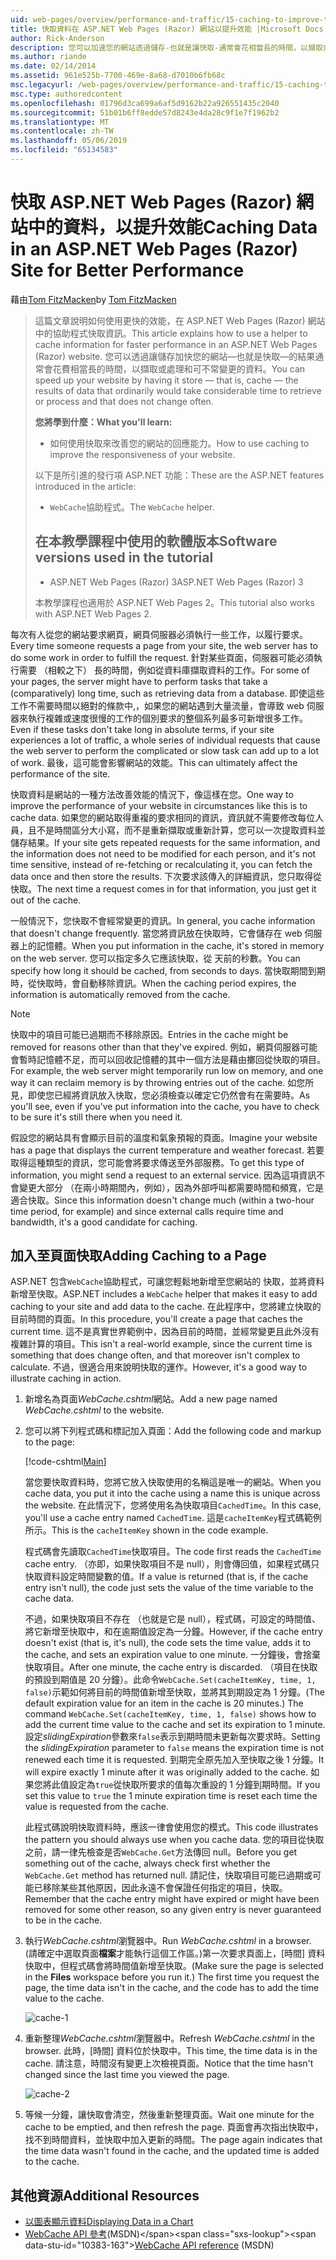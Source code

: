 ```yaml
---
uid: web-pages/overview/performance-and-traffic/15-caching-to-improve-the-performance-of-your-website
title: 快取資料在 ASP.NET Web Pages (Razor) 網站以提升效能 |Microsoft Docs
author: Rick-Anderson
description: 您可以加速您的網站透過儲存-也就是讓快取-通常會花相當長的時間，以擷取或處理資料的結果...
ms.author: riande
ms.date: 02/14/2014
ms.assetid: 961e525b-7700-469e-8a68-d7010b6fb68c
msc.legacyurl: /web-pages/overview/performance-and-traffic/15-caching-to-improve-the-performance-of-your-website
msc.type: authoredcontent
ms.openlocfilehash: 01796d3ca699a6af5d9162b22a926551435c2040
ms.sourcegitcommit: 51b01b6ff8edde57d8243e4da28c9f1e7f1962b2
ms.translationtype: MT
ms.contentlocale: zh-TW
ms.lasthandoff: 05/06/2019
ms.locfileid: "65134583"
---
```

# <a name="caching-data-in-an-aspnet-web-pages-razor-site-for-better-performance"></a><span data-ttu-id="10383-103">快取 ASP.NET Web Pages (Razor) 網站中的資料，以提升效能</span><span class="sxs-lookup"><span data-stu-id="10383-103">Caching Data in an ASP.NET Web Pages (Razor) Site for Better Performance</span></span>

<span data-ttu-id="10383-104">藉由[Tom FitzMacken](https://github.com/tfitzmac)</span><span class="sxs-lookup"><span data-stu-id="10383-104">by [Tom FitzMacken](https://github.com/tfitzmac)</span></span>

> <span data-ttu-id="10383-105">這篇文章說明如何使用更快的效能，在 ASP.NET Web Pages (Razor) 網站中的協助程式快取資訊。</span><span class="sxs-lookup"><span data-stu-id="10383-105">This article explains how to use a helper to cache information for faster performance in an ASP.NET Web Pages (Razor) website.</span></span> <span data-ttu-id="10383-106">您可以透過讓儲存加快您的網站&#8212;也就是快取&#8212;的結果通常會花費相當長的時間，以擷取或處理和可不常變更的資料。</span><span class="sxs-lookup"><span data-stu-id="10383-106">You can speed up your website by having it store &#8212; that is, cache &#8212; the results of data that ordinarily would take considerable time to retrieve or process and that does not change often.</span></span>
> 
> <span data-ttu-id="10383-107">**您將學到什麼：**</span><span class="sxs-lookup"><span data-stu-id="10383-107">**What you'll learn:**</span></span> 
> 
> - <span data-ttu-id="10383-108">如何使用快取來改善您的網站的回應能力。</span><span class="sxs-lookup"><span data-stu-id="10383-108">How to use caching to improve the responsiveness of your website.</span></span>
> 
> <span data-ttu-id="10383-109">以下是所引進的發行項 ASP.NET 功能：</span><span class="sxs-lookup"><span data-stu-id="10383-109">These are the ASP.NET features introduced in the article:</span></span>
> 
> - <span data-ttu-id="10383-110">`WebCache`協助程式。</span><span class="sxs-lookup"><span data-stu-id="10383-110">The `WebCache` helper.</span></span>
>   
> 
> ## <a name="software-versions-used-in-the-tutorial"></a><span data-ttu-id="10383-111">在本教學課程中使用的軟體版本</span><span class="sxs-lookup"><span data-stu-id="10383-111">Software versions used in the tutorial</span></span>
> 
> 
> - <span data-ttu-id="10383-112">ASP.NET Web Pages (Razor) 3</span><span class="sxs-lookup"><span data-stu-id="10383-112">ASP.NET Web Pages (Razor) 3</span></span>
>   
> 
> <span data-ttu-id="10383-113">本教學課程也適用於 ASP.NET Web Pages 2。</span><span class="sxs-lookup"><span data-stu-id="10383-113">This tutorial also works with ASP.NET Web Pages 2.</span></span>

<span data-ttu-id="10383-114">每次有人從您的網站要求網頁，網頁伺服器必須執行一些工作，以履行要求。</span><span class="sxs-lookup"><span data-stu-id="10383-114">Every time someone requests a page from your site, the web server has to do some work in order to fulfill the request.</span></span> <span data-ttu-id="10383-115">針對某些頁面，伺服器可能必須執行需要 （相較之下） 長的時間，例如從資料庫擷取資料的工作。</span><span class="sxs-lookup"><span data-stu-id="10383-115">For some of your pages, the server might have to perform tasks that take a (comparatively) long time, such as retrieving data from a database.</span></span> <span data-ttu-id="10383-116">即使這些工作不需要時間以絕對的條款中,，如果您的網站遇到大量流量，會導致 web 伺服器來執行複雜或速度很慢的工作的個別要求的整個系列最多可新增很多工作。</span><span class="sxs-lookup"><span data-stu-id="10383-116">Even if these tasks don't take long in absolute terms, if your site experiences a lot of traffic, a whole series of individual requests that cause the web server to perform the complicated or slow task can add up to a lot of work.</span></span> <span data-ttu-id="10383-117">最後，這可能會影響網站的效能。</span><span class="sxs-lookup"><span data-stu-id="10383-117">This can ultimately affect the performance of the site.</span></span>

<span data-ttu-id="10383-118">快取資料是網站的一種方法改善效能的情況下，像這樣在您。</span><span class="sxs-lookup"><span data-stu-id="10383-118">One way to improve the performance of your website in circumstances like this is to cache data.</span></span> <span data-ttu-id="10383-119">如果您的網站取得重複的要求相同的資訊，資訊就不需要修改每位人員，且不是時間區分大小寫，而不是重新擷取或重新計算，您可以一次提取資料並儲存結果。</span><span class="sxs-lookup"><span data-stu-id="10383-119">If your site gets repeated requests for the same information, and the information does not need to be modified for each person, and it's not time sensitive, instead of re-fetching or recalculating it, you can fetch the data once and then store the results.</span></span> <span data-ttu-id="10383-120">下次要求該傳入的詳細資訊，您只取得從快取。</span><span class="sxs-lookup"><span data-stu-id="10383-120">The next time a request comes in for that information, you just get it out of the cache.</span></span>

<span data-ttu-id="10383-121">一般情況下，您快取不會經常變更的資訊。</span><span class="sxs-lookup"><span data-stu-id="10383-121">In general, you cache information that doesn't change frequently.</span></span> <span data-ttu-id="10383-122">當您將資訊放在快取時，它會儲存在 web 伺服器上的記憶體。</span><span class="sxs-lookup"><span data-stu-id="10383-122">When you put information in the cache, it's stored in memory on the web server.</span></span> <span data-ttu-id="10383-123">您可以指定多久它應該快取，從 天前的秒數。</span><span class="sxs-lookup"><span data-stu-id="10383-123">You can specify how long it should be cached, from seconds to days.</span></span> <span data-ttu-id="10383-124">當快取期間到期時，從快取時，會自動移除資訊。</span><span class="sxs-lookup"><span data-stu-id="10383-124">When the caching period expires, the information is automatically removed from the cache.</span></span>

> [!NOTE]
> <span data-ttu-id="10383-125">快取中的項目可能已過期而不移除原因。</span><span class="sxs-lookup"><span data-stu-id="10383-125">Entries in the cache might be removed for reasons other than that they've expired.</span></span> <span data-ttu-id="10383-126">例如，網頁伺服器可能會暫時記憶體不足，而可以回收記憶體的其中一個方法是藉由擲回從快取的項目。</span><span class="sxs-lookup"><span data-stu-id="10383-126">For example, the web server might temporarily run low on memory, and one way it can reclaim memory is by throwing entries out of the cache.</span></span> <span data-ttu-id="10383-127">如您所見，即使您已經將資訊放入快取，您必須檢查以確定它仍然會有在需要時。</span><span class="sxs-lookup"><span data-stu-id="10383-127">As you'll see, even if you've put information into the cache, you have to check to be sure it's still there when you need it.</span></span>

<span data-ttu-id="10383-128">假設您的網站具有會顯示目前的溫度和氣象預報的頁面。</span><span class="sxs-lookup"><span data-stu-id="10383-128">Imagine your website has a page that displays the current temperature and weather forecast.</span></span> <span data-ttu-id="10383-129">若要取得這種類型的資訊，您可能會將要求傳送至外部服務。</span><span class="sxs-lookup"><span data-stu-id="10383-129">To get this type of information, you might send a request to an external service.</span></span> <span data-ttu-id="10383-130">因為這項資訊不會變更大部分 （在兩小時期間內，例如），因為外部呼叫都需要時間和頻寬，它是適合快取。</span><span class="sxs-lookup"><span data-stu-id="10383-130">Since this information doesn't change much (within a two-hour time period, for example) and since external calls require time and bandwidth, it's a good candidate for caching.</span></span>

## <a name="adding-caching-to-a-page"></a><span data-ttu-id="10383-131">加入至頁面快取</span><span class="sxs-lookup"><span data-stu-id="10383-131">Adding Caching to a Page</span></span>

<span data-ttu-id="10383-132">ASP.NET 包含`WebCache`協助程式，可讓您輕鬆地新增至您網站的 快取，並將資料新增至快取。</span><span class="sxs-lookup"><span data-stu-id="10383-132">ASP.NET includes a `WebCache` helper that makes it easy to add caching to your site and add data to the cache.</span></span> <span data-ttu-id="10383-133">在此程序中，您將建立快取的目前時間的頁面。</span><span class="sxs-lookup"><span data-stu-id="10383-133">In this procedure, you'll create a page that caches the current time.</span></span> <span data-ttu-id="10383-134">這不是真實世界範例中，因為目前的時間，並經常變更且此外沒有複雜計算的項目。</span><span class="sxs-lookup"><span data-stu-id="10383-134">This isn't a real-world example, since the current time is something that does change often, and that moreover isn't complex to calculate.</span></span> <span data-ttu-id="10383-135">不過，很適合用來說明快取的運作。</span><span class="sxs-lookup"><span data-stu-id="10383-135">However, it's a good way to illustrate caching in action.</span></span>

1. <span data-ttu-id="10383-136">新增名為頁面*WebCache.cshtml*網站。</span><span class="sxs-lookup"><span data-stu-id="10383-136">Add a new page named *WebCache.cshtml* to the website.</span></span>
2. <span data-ttu-id="10383-137">您可以將下列程式碼和標記加入頁面：</span><span class="sxs-lookup"><span data-stu-id="10383-137">Add the following code and markup to the page:</span></span>

    [!code-cshtml[Main](15-caching-to-improve-the-performance-of-your-website/samples/sample1.cshtml)]

    <span data-ttu-id="10383-138">當您要快取資料時，您將它放入快取使用的名稱這是唯一的網站。</span><span class="sxs-lookup"><span data-stu-id="10383-138">When you cache data, you put it into the cache using a name this is unique across the website.</span></span> <span data-ttu-id="10383-139">在此情況下，您將使用名為快取項目`CachedTime`。</span><span class="sxs-lookup"><span data-stu-id="10383-139">In this case, you'll use a cache entry named `CachedTime`.</span></span> <span data-ttu-id="10383-140">這是`cacheItemKey`程式碼範例所示。</span><span class="sxs-lookup"><span data-stu-id="10383-140">This is the `cacheItemKey` shown in the code example.</span></span>

    <span data-ttu-id="10383-141">程式碼會先讀取`CachedTime`快取項目。</span><span class="sxs-lookup"><span data-stu-id="10383-141">The code first reads the `CachedTime` cache entry.</span></span> <span data-ttu-id="10383-142">（亦即，如果快取項目不是 null），則會傳回值，如果程式碼只快取資料設定時間變數的值。</span><span class="sxs-lookup"><span data-stu-id="10383-142">If a value is returned (that is, if the cache entry isn't null), the code just sets the value of the time variable to the cache data.</span></span>

    <span data-ttu-id="10383-143">不過，如果快取項目不存在 （也就是它是 null），程式碼，可設定的時間值、 將它新增至快取中，和在逾期值設定為一分鐘。</span><span class="sxs-lookup"><span data-stu-id="10383-143">However, if the cache entry doesn't exist (that is, it's null), the code sets the time value, adds it to the cache, and sets an expiration value to one minute.</span></span> <span data-ttu-id="10383-144">一分鐘後，會捨棄快取項目。</span><span class="sxs-lookup"><span data-stu-id="10383-144">After one minute, the cache entry is discarded.</span></span> <span data-ttu-id="10383-145">（項目在快取的預設到期值是 20 分鐘）。此命令`WebCache.Set(cacheItemKey, time, 1, false)`示範如何將目前的時間值新增至快取，並將其到期設定為 1 分鐘。</span><span class="sxs-lookup"><span data-stu-id="10383-145">(The default expiration value for an item in the cache is 20 minutes.) The command `WebCache.Set(cacheItemKey, time, 1, false)` shows how to add the current time value to the cache and set its expiration to 1 minute.</span></span> <span data-ttu-id="10383-146">設定*slidingExpiration*參數來`false`表示到期時間未更新每次要求時。</span><span class="sxs-lookup"><span data-stu-id="10383-146">Setting the *slidingExpiration* parameter to `false` means the expiration time is not renewed each time it is requested.</span></span> <span data-ttu-id="10383-147">到期完全原先加入至快取之後 1 分鐘。</span><span class="sxs-lookup"><span data-stu-id="10383-147">It will expire exactly 1 minute after it was originally added to the cache.</span></span> <span data-ttu-id="10383-148">如果您將此值設定為`true`從快取所要求的值每次重設的 1 分鐘到期時間。</span><span class="sxs-lookup"><span data-stu-id="10383-148">If you set this value to `true` the 1 minute expiration time is reset each time the value is requested from the cache.</span></span>

    <span data-ttu-id="10383-149">此程式碼說明快取資料時，應該一律會使用您的模式。</span><span class="sxs-lookup"><span data-stu-id="10383-149">This code illustrates the pattern you should always use when you cache data.</span></span> <span data-ttu-id="10383-150">您的項目從快取之前，請一律先檢查是否`WebCache.Get`方法傳回 null。</span><span class="sxs-lookup"><span data-stu-id="10383-150">Before you get something out of the cache, always check first whether the `WebCache.Get` method has returned null.</span></span> <span data-ttu-id="10383-151">請記住，快取項目可能已過期或可能已移除某些其他原因，因此永遠不會保證任何指定的項目，快取。</span><span class="sxs-lookup"><span data-stu-id="10383-151">Remember that the cache entry might have expired or might have been removed for some other reason, so any given entry is never guaranteed to be in the cache.</span></span>
3. <span data-ttu-id="10383-152">執行*WebCache.cshtml*瀏覽器中。</span><span class="sxs-lookup"><span data-stu-id="10383-152">Run *WebCache.cshtml* in a browser.</span></span> <span data-ttu-id="10383-153">(請確定中選取頁面**檔案**才能執行這個工作區。)第一次要求頁面上，[時間] 資料快取中，但程式碼會將時間值新增至快取。</span><span class="sxs-lookup"><span data-stu-id="10383-153">(Make sure the page is selected in the **Files** workspace before you run it.) The first time you request the page, the time data isn't in the cache, and the code has to add the time value to the cache.</span></span>

    ![cache-1](15-caching-to-improve-the-performance-of-your-website/_static/image1.jpg)
4. <span data-ttu-id="10383-155">重新整理*WebCache.cshtml*瀏覽器中。</span><span class="sxs-lookup"><span data-stu-id="10383-155">Refresh *WebCache.cshtml* in the browser.</span></span> <span data-ttu-id="10383-156">此時，[時間] 資料位於快取中。</span><span class="sxs-lookup"><span data-stu-id="10383-156">This time, the time data is in the cache.</span></span> <span data-ttu-id="10383-157">請注意，時間沒有變更上次檢視頁面。</span><span class="sxs-lookup"><span data-stu-id="10383-157">Notice that the time hasn't changed since the last time you viewed the page.</span></span>

    ![cache-2](15-caching-to-improve-the-performance-of-your-website/_static/image2.jpg)
5. <span data-ttu-id="10383-159">等候一分鐘，讓快取會清空，然後重新整理頁面。</span><span class="sxs-lookup"><span data-stu-id="10383-159">Wait one minute for the cache to be emptied, and then refresh the page.</span></span> <span data-ttu-id="10383-160">頁面會再次指出快取中，找不到時間資料，並快取中加入更新的時間。</span><span class="sxs-lookup"><span data-stu-id="10383-160">The page again indicates that the time data wasn't found in the cache, and the updated time is added to the cache.</span></span>

<a id="Additional_Resources"></a>
## <a name="additional-resources"></a><span data-ttu-id="10383-161">其他資源</span><span class="sxs-lookup"><span data-stu-id="10383-161">Additional Resources</span></span>

- [<span data-ttu-id="10383-162">以圖表顯示資料</span><span class="sxs-lookup"><span data-stu-id="10383-162">Displaying Data in a Chart</span></span>](https://go.microsoft.com/fwlink/?LinkId=202895)
- <span data-ttu-id="10383-163">[WebCache API 參考](https://msdn.microsoft.com/library/system.web.helpers.webcache(v=vs.99).aspx)(MSDN)</span><span class="sxs-lookup"><span data-stu-id="10383-163">[WebCache API reference](https://msdn.microsoft.com/library/system.web.helpers.webcache(v=vs.99).aspx) (MSDN)</span></span>
